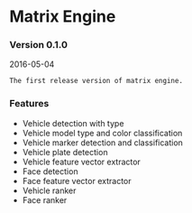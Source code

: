 # Matrix Engine
### Version 0.1.0
2016-05-04

```
The first release version of matrix engine.
```

### Features
- Vehicle detection with type
- Vehicle model type and color classification
- Vehicle marker detection and classification
- Vehicle plate detection
- Vehicle feature vector extractor
- Face detection
- Face feature vector extractor
- Vehicle ranker
- Face ranker


